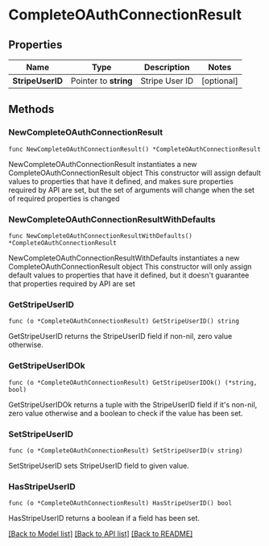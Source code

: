 # CompleteOAuthConnectionResult

## Properties

Name | Type | Description | Notes
------------ | ------------- | ------------- | -------------
**StripeUserID** | Pointer to **string** | Stripe User ID | [optional] 

## Methods

### NewCompleteOAuthConnectionResult

`func NewCompleteOAuthConnectionResult() *CompleteOAuthConnectionResult`

NewCompleteOAuthConnectionResult instantiates a new CompleteOAuthConnectionResult object
This constructor will assign default values to properties that have it defined,
and makes sure properties required by API are set, but the set of arguments
will change when the set of required properties is changed

### NewCompleteOAuthConnectionResultWithDefaults

`func NewCompleteOAuthConnectionResultWithDefaults() *CompleteOAuthConnectionResult`

NewCompleteOAuthConnectionResultWithDefaults instantiates a new CompleteOAuthConnectionResult object
This constructor will only assign default values to properties that have it defined,
but it doesn't guarantee that properties required by API are set

### GetStripeUserID

`func (o *CompleteOAuthConnectionResult) GetStripeUserID() string`

GetStripeUserID returns the StripeUserID field if non-nil, zero value otherwise.

### GetStripeUserIDOk

`func (o *CompleteOAuthConnectionResult) GetStripeUserIDOk() (*string, bool)`

GetStripeUserIDOk returns a tuple with the StripeUserID field if it's non-nil, zero value otherwise
and a boolean to check if the value has been set.

### SetStripeUserID

`func (o *CompleteOAuthConnectionResult) SetStripeUserID(v string)`

SetStripeUserID sets StripeUserID field to given value.

### HasStripeUserID

`func (o *CompleteOAuthConnectionResult) HasStripeUserID() bool`

HasStripeUserID returns a boolean if a field has been set.


[[Back to Model list]](../README.md#documentation-for-models) [[Back to API list]](../README.md#documentation-for-api-endpoints) [[Back to README]](../README.md)


